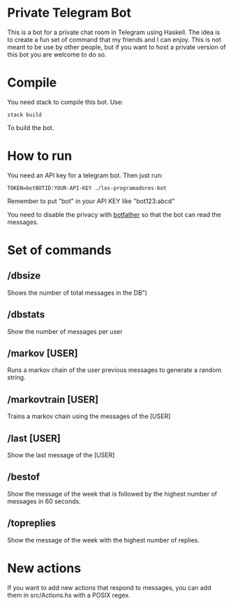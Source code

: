 # Private Telegram  Bot

This is a bot for a private chat room in Telegram using Haskell. The idea is to
create a fun set of command that my friends and I can enjoy. This is not meant
to be use by other people, but if you want to host a private version of this bot
you are welcome to do so.



# Compile

You need stack to compile this bot. Use:

```
stack build
```

To build the bot.


# How to run

You need an API key for a telegram bot. Then just run:

```
TOKEN=botBOTID:YOUR-API-KEY ./los-programadores-bot
```

Remember to put "bot" in your API KEY like "bot123:abcd"

You need to disable the privacy with [botfather](https://core.telegram.org/bots#6-botfather) so that the bot can read the messages.

# Set of commands

## /dbsize

Shows the number of total messages in the DB")

## /dbstats

Show the number of messages per user

## /markov [USER]

Runs a markov chain of the user previous messages to generate a random string.

## /markovtrain [USER]

Trains a markov chain using the messages of the [USER]

## /last [USER]

Show the last message of the [USER]

## /bestof

Show the message of the week that is followed by the highest number of messages
in 60 seconds.


## /topreplies

Show the message of the week with the highest number of replies.



# New actions

If you want to add new actions that respond to messages, you can add them in
src/Actions.hs with a POSIX regex.
